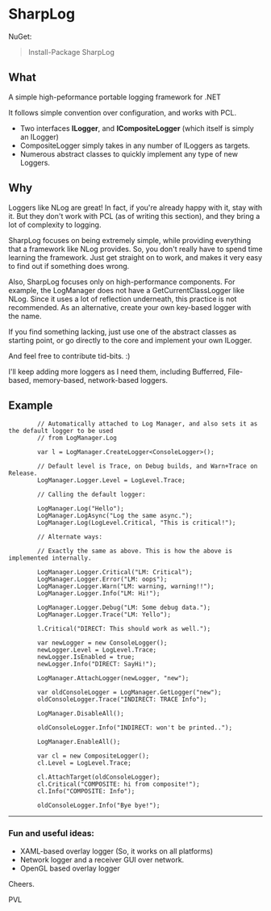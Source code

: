 SharpLog
========

NuGet:

> Install-Package SharpLog 

What
---

A simple high-peformance portable logging framework for .NET

It follows simple convention over configuration, and works with PCL.

- Two interfaces **ILogger**, and **ICompositeLogger** (which itself is simply an ILogger)
- CompositeLogger simply takes in any number of ILoggers as targets.
- Numerous abstract classes to quickly implement any type of new Loggers.

Why
---
   
Loggers like NLog are great! In fact, if you're already happy with it, stay with it. But they don't work with PCL (as of writing this section), and they bring a lot of complexity to logging. 

SharpLog focuses on being extremely simple, while providing everything that a framework like NLog provides. So, you don't really have to spend time learning the framework. Just get straight on to work, and makes it very easy to find out if something does wrong. 

Also, SharpLog focuses only on high-performance components. For example, the LogManager does not have a GetCurrentClassLogger like NLog. Since it uses a lot of reflection underneath, this practice is not recommended. As an alternative, create your own key-based logger with the name. 

If you find something lacking, just use one of the abstract classes as starting point, or go directly to the core and implement your own ILogger. 

And feel free to contribute tid-bits. :) 

I'll keep adding more loggers as I need them, including Bufferred, File-based, memory-based, network-based loggers.

Example
---

            // Automatically attached to Log Manager, and also sets it as the default logger to be used
            // from LogManager.Log

            var l = LogManager.CreateLogger<ConsoleLogger>();

            // Default level is Trace, on Debug builds, and Warn+Trace on Release.
            LogManager.Logger.Level = LogLevel.Trace;

            // Calling the default logger:

            LogManager.Log("Hello");
            LogManager.LogAsync("Log the same async.");
            LogManager.Log(LogLevel.Critical, "This is critical!");

            // Alternate ways:

            // Exactly the same as above. This is how the above is implemented internally.

            LogManager.Logger.Critical("LM: Critical");
            LogManager.Logger.Error("LM: oops");
            LogManager.Logger.Warn("LM: warning, warning!!");
            LogManager.Logger.Info("LM: Hi!");

            LogManager.Logger.Debug("LM: Some debug data.");
            LogManager.Logger.Trace("LM: Yello");

            l.Critical("DIRECT: This should work as well.");

            var newLogger = new ConsoleLogger();
            newLogger.Level = LogLevel.Trace;
            newLogger.IsEnabled = true;
            newLogger.Info("DIRECT: SayHi!");

            LogManager.AttachLogger(newLogger, "new");

            var oldConsoleLogger = LogManager.GetLogger("new");
            oldConsoleLogger.Trace("INDIRECT: TRACE Info");

            LogManager.DisableAll();

            oldConsoleLogger.Info("INDIRECT: won't be printed..");

            LogManager.EnableAll();

            var cl = new CompositeLogger();
            cl.Level = LogLevel.Trace;

            cl.AttachTarget(oldConsoleLogger);
            cl.Critical("COMPOSITE: hi from composite!");
            cl.Info("COMPOSITE: Info");

            oldConsoleLogger.Info("Bye bye!");

---

### Fun and useful ideas:

- XAML-based overlay logger (So, it works on all platforms)
- Network logger and a receiver GUI over network.
- OpenGL based overlay logger

Cheers.

PVL
